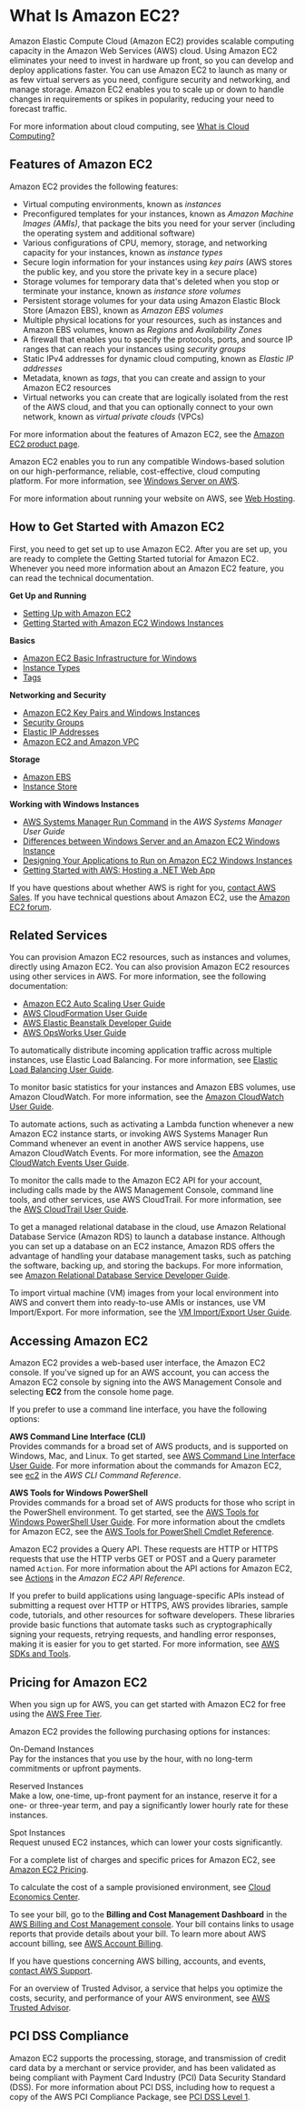 # What Is Amazon EC2?<a name="concepts"></a>

Amazon Elastic Compute Cloud \(Amazon EC2\) provides scalable computing capacity in the Amazon Web Services \(AWS\) cloud\. Using Amazon EC2 eliminates your need to invest in hardware up front, so you can develop and deploy applications faster\. You can use Amazon EC2 to launch as many or as few virtual servers as you need, configure security and networking, and manage storage\. Amazon EC2 enables you to scale up or down to handle changes in requirements or spikes in popularity, reducing your need to forecast traffic\.

For more information about cloud computing, see [What is Cloud Computing?](https://aws.amazon.com/what-is-cloud-computing/)

## Features of Amazon EC2<a name="ec2-features"></a>

Amazon EC2 provides the following features:
+ Virtual computing environments, known as *instances*
+ Preconfigured templates for your instances, known as *Amazon Machine Images \(AMIs\)*, that package the bits you need for your server \(including the operating system and additional software\)
+ Various configurations of CPU, memory, storage, and networking capacity for your instances, known as *instance types*
+ Secure login information for your instances using *key pairs* \(AWS stores the public key, and you store the private key in a secure place\)
+ Storage volumes for temporary data that's deleted when you stop or terminate your instance, known as *instance store volumes*
+ Persistent storage volumes for your data using Amazon Elastic Block Store \(Amazon EBS\), known as *Amazon EBS volumes*
+ Multiple physical locations for your resources, such as instances and Amazon EBS volumes, known as *Regions* and *Availability Zones*
+ A firewall that enables you to specify the protocols, ports, and source IP ranges that can reach your instances using *security groups*
+ Static IPv4 addresses for dynamic cloud computing, known as *Elastic IP addresses*
+ Metadata, known as *tags*, that you can create and assign to your Amazon EC2 resources
+ Virtual networks you can create that are logically isolated from the rest of the AWS cloud, and that you can optionally connect to your own network, known as *virtual private clouds* \(VPCs\)

For more information about the features of Amazon EC2, see the [Amazon EC2 product page](https://aws.amazon.com/ec2)\.

Amazon EC2 enables you to run any compatible Windows\-based solution on our high\-performance, reliable, cost\-effective, cloud computing platform\. For more information, see [Windows Server on AWS](https://aws.amazon.com/windows/)\.

For more information about running your website on AWS, see [Web Hosting](https://aws.amazon.com/websites/)\.

## How to Get Started with Amazon EC2<a name="how-to-get-started"></a>

First, you need to get set up to use Amazon EC2\. After you are set up, you are ready to complete the Getting Started tutorial for Amazon EC2\. Whenever you need more information about an Amazon EC2 feature, you can read the technical documentation\.

**Get Up and Running**
+ [Setting Up with Amazon EC2](get-set-up-for-amazon-ec2.md)
+ [Getting Started with Amazon EC2 Windows Instances](EC2_GetStarted.md)

**Basics**
+ [Amazon EC2 Basic Infrastructure for Windows](EC2Win_Infrastructure.md)
+ [Instance Types](instance-types.md)
+ [Tags](Using_Tags.md)

**Networking and Security**
+ [Amazon EC2 Key Pairs and Windows Instances](ec2-key-pairs.md)
+ [Security Groups](using-network-security.md)
+ [Elastic IP Addresses](elastic-ip-addresses-eip.md)
+ [Amazon EC2 and Amazon VPC](using-vpc.md)

**Storage**
+ [Amazon EBS](AmazonEBS.md)
+ [Instance Store](InstanceStorage.md)

**Working with Windows Instances**
+ [AWS Systems Manager Run Command](https://docs.aws.amazon.com/systems-manager/latest/userguide/execute-remote-commands.html) in the *AWS Systems Manager User Guide*
+ [Differences between Windows Server and an Amazon EC2 Windows Instance](EC2Win_Infrastructure.md#EC2InstanceAndWindowsServer)
+ [Designing Your Applications to Run on Amazon EC2 Windows Instances](EC2Win_Infrastructure.md#Win_AppDesign)
+ [Getting Started with AWS: Hosting a \.NET Web App](https://docs.aws.amazon.com/gettingstarted/latest/wah/)

If you have questions about whether AWS is right for you, [contact AWS Sales](https://aws.amazon.com/contact-us/)\. If you have technical questions about Amazon EC2, use the [Amazon EC2 forum](https://forums.aws.amazon.com/forum.jspa?forumID=30)\. 

## Related Services<a name="related-services"></a>

You can provision Amazon EC2 resources, such as instances and volumes, directly using Amazon EC2\. You can also provision Amazon EC2 resources using other services in AWS\. For more information, see the following documentation:
+ [Amazon EC2 Auto Scaling User Guide](https://docs.aws.amazon.com/autoscaling/ec2/userguide/)
+ [AWS CloudFormation User Guide](https://docs.aws.amazon.com/AWSCloudFormation/latest/UserGuide/)
+ [AWS Elastic Beanstalk Developer Guide](https://docs.aws.amazon.com/elasticbeanstalk/latest/dg/)
+ [AWS OpsWorks User Guide](https://docs.aws.amazon.com/opsworks/latest/userguide/)

To automatically distribute incoming application traffic across multiple instances, use Elastic Load Balancing\. For more information, see [Elastic Load Balancing User Guide](https://docs.aws.amazon.com/elasticloadbalancing/latest/userguide/)\.

To monitor basic statistics for your instances and Amazon EBS volumes, use Amazon CloudWatch\. For more information, see the [Amazon CloudWatch User Guide](https://docs.aws.amazon.com/AmazonCloudWatch/latest/monitoring/)\.

To automate actions, such as activating a Lambda function whenever a new Amazon EC2 instance starts, or invoking AWS Systems Manager Run Command whenever an event in another AWS service happens, use Amazon CloudWatch Events\. For more information, see the [Amazon CloudWatch Events User Guide](https://docs.aws.amazon.com/AmazonCloudWatch/latest/events/)\.

To monitor the calls made to the Amazon EC2 API for your account, including calls made by the AWS Management Console, command line tools, and other services, use AWS CloudTrail\. For more information, see the [AWS CloudTrail User Guide](https://docs.aws.amazon.com/awscloudtrail/latest/userguide/)\.

To get a managed relational database in the cloud, use Amazon Relational Database Service \(Amazon RDS\) to launch a database instance\. Although you can set up a database on an EC2 instance, Amazon RDS offers the advantage of handling your database management tasks, such as patching the software, backing up, and storing the backups\. For more information, see [Amazon Relational Database Service Developer Guide](https://docs.aws.amazon.com/AmazonRDS/latest/DeveloperGuide/)\.

To import virtual machine \(VM\) images from your local environment into AWS and convert them into ready\-to\-use AMIs or instances, use VM Import/Export\. For more information, see the [ VM Import/Export User Guide](https://docs.aws.amazon.com/vm-import/latest/userguide/)\.

## Accessing Amazon EC2<a name="access-ec2"></a>

Amazon EC2 provides a web\-based user interface, the Amazon EC2 console\. If you've signed up for an AWS account, you can access the Amazon EC2 console by signing into the AWS Management Console and selecting **EC2** from the console home page\.

If you prefer to use a command line interface, you have the following options:

**AWS Command Line Interface \(CLI\)**  
Provides commands for a broad set of AWS products, and is supported on Windows, Mac, and Linux\. To get started, see [AWS Command Line Interface User Guide](https://docs.aws.amazon.com/cli/latest/userguide/)\. For more information about the commands for Amazon EC2, see [ec2](https://docs.aws.amazon.com/cli/latest/reference/ec2/index.html) in the *AWS CLI Command Reference*\.

**AWS Tools for Windows PowerShell**  
Provides commands for a broad set of AWS products for those who script in the PowerShell environment\. To get started, see the [AWS Tools for Windows PowerShell User Guide](https://docs.aws.amazon.com/powershell/latest/userguide/)\. For more information about the cmdlets for Amazon EC2, see the [AWS Tools for PowerShell Cmdlet Reference](https://docs.aws.amazon.com/powershell/latest/reference/Index.html)\.

Amazon EC2 provides a Query API\. These requests are HTTP or HTTPS requests that use the HTTP verbs GET or POST and a Query parameter named `Action`\. For more information about the API actions for Amazon EC2, see [Actions](https://docs.aws.amazon.com/AWSEC2/latest/APIReference/query-apis.html) in the *Amazon EC2 API Reference*\.

If you prefer to build applications using language\-specific APIs instead of submitting a request over HTTP or HTTPS, AWS provides libraries, sample code, tutorials, and other resources for software developers\. These libraries provide basic functions that automate tasks such as cryptographically signing your requests, retrying requests, and handling error responses, making it is easier for you to get started\. For more information, see [AWS SDKs and Tools](https://aws.amazon.com//tools/)\.

## Pricing for Amazon EC2<a name="ec2-pricing"></a>

When you sign up for AWS, you can get started with Amazon EC2 for free using the [AWS Free Tier](https://aws.amazon.com/free/)\.

Amazon EC2 provides the following purchasing options for instances:

On\-Demand Instances  
Pay for the instances that you use by the hour, with no long\-term commitments or upfront payments\.

Reserved Instances  
Make a low, one\-time, up\-front payment for an instance, reserve it for a one\- or three\-year term, and pay a significantly lower hourly rate for these instances\.

Spot Instances  
Request unused EC2 instances, which can lower your costs significantly\.

For a complete list of charges and specific prices for Amazon EC2, see [Amazon EC2 Pricing](https://aws.amazon.com/ec2/pricing)\.

To calculate the cost of a sample provisioned environment, see [Cloud Economics Center](https://aws.amazon.com/economics/)\.

To see your bill, go to the **Billing and Cost Management Dashboard** in the [AWS Billing and Cost Management console](https://console.aws.amazon.com/billing/)\. Your bill contains links to usage reports that provide details about your bill\. To learn more about AWS account billing, see [AWS Account Billing](https://docs.aws.amazon.com/awsaccountbilling/latest/aboutv2/)\.

If you have questions concerning AWS billing, accounts, and events, [contact AWS Support](https://aws.amazon.com/contact-us/)\.

For an overview of Trusted Advisor, a service that helps you optimize the costs, security, and performance of your AWS environment, see [AWS Trusted Advisor](https://aws.amazon.com/premiumsupport/trustedadvisor/)\.

## PCI DSS Compliance<a name="pci-compliance"></a>

Amazon EC2 supports the processing, storage, and transmission of credit card data by a merchant or service provider, and has been validated as being compliant with Payment Card Industry \(PCI\) Data Security Standard \(DSS\)\. For more information about PCI DSS, including how to request a copy of the AWS PCI Compliance Package, see [PCI DSS Level 1](https://aws.amazon.com/compliance/pci-dss-level-1-faqs/)\. 